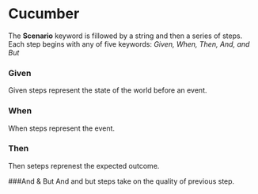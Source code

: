 # Cucumber

The **Scenario** keyword is fillowed by a string and then a series of steps. Each step begins with any of five keywords: _Given, When, Then, And, and But_

### Given
Given steps represent the state of the world before an event.

### When
When steps represent the event.

### Then
Then seteps reprenest the expected outcome.

###And & But
And and but steps take on the quality of previous step.